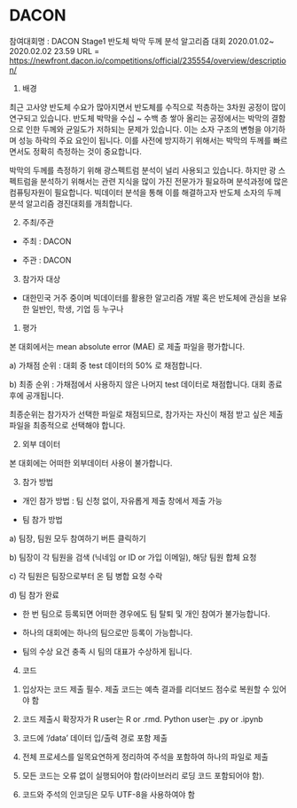 # DACON


참여대회명 : DACON Stage1 반도체 박막 두께 분석 알고리즘 대회 
2020.01.02~ 2020.02.02 23.59
URL = https://newfront.dacon.io/competitions/official/235554/overview/description/

1. 배경

최근 고사양 반도체 수요가 많아지면서 반도체를 수직으로 적층하는 3차원 공정이 많이 연구되고 있습니다. 반도체 박막을 수십 ~ 수백 층 쌓아 올리는 공정에서는 박막의 결함으로 인한 두께와 균일도가 저하되는 문제가 있습니다. 이는 소자 구조의 변형을 야기하며 성능 하락의 주요 요인이 됩니다. 이를 사전에 방지하기 위해서는 박막의 두께를 빠르면서도 정확히 측정하는 것이 중요합니다.

박막의 두께를 측정하기 위해 광스펙트럼 분석이 널리 사용되고 있습니다. 하지만 광 스펙트럼을 분석하기 위해서는 관련 지식을 많이 가진 전문가가 필요하며 분석과정에 많은 컴퓨팅자원이 필요합니다. 빅데이터 분석을 통해 이를 해결하고자 반도체 소자의 두께 분석 알고리즘 경진대회를 개최합니다. 



2. 주최/주관

- 주최 : DACON

- 주관 : DACON



3. 참가자 대상

- 대한민국 거주 중이며 빅데이터를 활용한 알고리즘 개발 혹은 반도체에 관심을 보유한 일반인, 학생, 기업 등 누구나

1. 평가

본 대회에서는 mean absolute error (MAE) 로 제출 파일을 평가합니다.

a) 가채점 순위 : 대회 중 test 데이터의 50% 로 채점합니다.

b) 최종 순위 : 가채점에서 사용하지 않은 나머지 test 데이터로 채점합니다. 대회 종료 후에 공개됩니다.

최종순위는 참가자가 선택한 파일로 채점되므로, 참가자는 자신이 채점 받고 싶은 제출 파일을 최종적으로 선택해야 합니다.



2. 외부 데이터

본 대회에는 어떠한 외부데이터 사용이 불가합니다.



3. 참가 방법

- 개인 참가 방법 : 팀 신청 없이, 자유롭게 제출 창에서 제출 가능  

- 팀 참가 방법

a) 팀장, 팀원 모두 참여하기 버튼 클릭하기

b) 팀장이 각 팀원을 검색 (닉네임 or ID or 가입 이메일), 해당 팀원 합체 요청

c) 각 팀원은 팀장으로부터 온 팀 병합 요청 수락

d) 팀 참가 완료

* 한 번 팀으로 등록되면 어떠한 경우에도 팀 탈퇴 및 개인 참여가 불가능합니다.

* 하나의 대회에는 하나의 팀으로만 등록이 가능합니다.

* 팀의 수상 요건 충족 시 팀의 대표가 수상하게 됩니다.



4. 코드

1) 입상자는 코드 제출 필수. 제출 코드는 예측 결과를 리더보드 점수로 복원할 수 있어야 함

2) 코드 제출시 확장자가 R user는 R or .rmd. Python user는 .py or .ipynb

3) 코드에 ‘/data’ 데이터 입/출력 경로 포함 제출

4) 전체 프로세스를 일목요연하게 정리하여 주석을 포함하여 하나의 파일로 제출

5) 모든 코드는 오류 없이 실행되어야 함(라이브러리 로딩 코드 포함되어야 함).

6) 코드와 주석의 인코딩은 모두 UTF-8을 사용하여야 함

